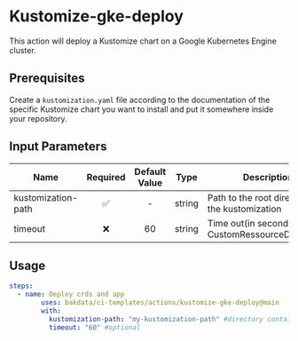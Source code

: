 # Kustomize-gke-deploy

This action will deploy a Kustomize chart on a Google Kubernetes Engine cluster.

## Prerequisites

Create a `kustomization.yaml` file according to the documentation of the specific Kustomize chart you want to install and put it somewhere inside your repository.

## Input Parameters

| Name               | Required | Default Value |  Type  | Description                                         |
| ------------------ | :------: | :-----------: | :----: | --------------------------------------------------- |
| kustomization-path |    ✅    |       -       | string | Path to the root directory of the kustomization     |
| timeout            |    ❌    |      60       | string | Time out(in seconds) for CustomRessourceDefinitions |

## Usage

```yaml
steps:
  - name: Deploy crds and app
        uses: bakdata/ci-templates/actions/kustomize-gke-deploy@main
        with:
          kustomization-path: "my-kustomization-path" #directory containing my kustomization file
          timeout: "60" #optional
```
